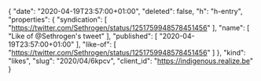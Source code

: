 {
  "date": "2020-04-19T23:57:00+01:00",
  "deleted": false,
  "h": "h-entry",
  "properties": {
    "syndication": [
      "https://twitter.com/Sethrogen/status/1251759948578451456"
    ],
    "name": [
      "Like of @Sethrogen's tweet"
    ],
    "published": [
      "2020-04-19T23:57:00+01:00"
    ],
    "like-of": [
      "https://twitter.com/Sethrogen/status/1251759948578451456"
    ]
  },
  "kind": "likes",
  "slug": "2020/04/6kpcv",
  "client_id": "https://indigenous.realize.be"
}
